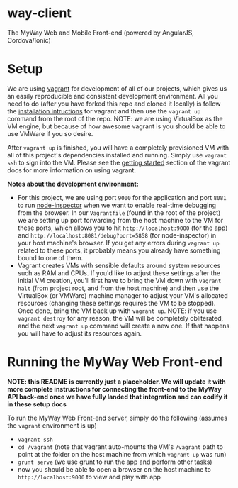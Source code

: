 way-client
=======

The MyWay Web and Mobile Front-end (powered by AngularJS, Cordova/Ionic)

Setup
=======

We are using [vagrant](http://vagrantup.com) for development of all of our projects, which gives us an easily reproducible and consistent development environment. All you need to do (after you have forked this repo and cloned it locally) is follow the [installation intructions](http://docs.vagrantup.com/v2/installation/) for vagrant and then use the `vagrant up` command from the root of the repo. NOTE: we are using VirtualBox as the VM engine, but because of how awesome vagrant is you should be able to use VMWare if you so desire.

After `vagrant up` is finished, you will have a completely provisioned VM with all of this project's dependencies installed and running. Simply use `vagrant ssh` to sign into the VM. Please see the [getting started](http://docs.vagrantup.com/v2/getting-started/index.html) section of the vagrant docs for more information on using vagrant.

**Notes about the development environment:**

 - For this project, we are using port `9000` for the application and port `8081` to run [node-inspector](https://github.com/node-inspector/node-inspector) when we want to enable real-time debugging from the browser. In our `Vagrantfile` (found in the root of the project) we are setting up port forwarding from the host machine to the VM for these ports, which allows you to hit `http://localhost:9000` (for the app) and `http://localhost:8081/debug?port=5858` (for node-inspector) in your host machine's browser. If you get any errors during `vagrant up` related to these ports, it probably means you already have something bound to one of them. 
 - Vagrant creates VMs with sensible defaults around system resources such as RAM and CPUs. If you'd like to adjust these settings after the initial VM creation, you'll first have to bring the VM down with `vagrant halt` (from project root, and from the host machine) and then use the VirtualBox (or VMWare) machine manager to adjust your VM's allocated resources (changing these settings requires the VM to be stopped). Once done, bring the VM back up with `vagrant up`. NOTE: if you use `vagrant destroy` for any reason, the VM will be completely obliterated, and the next `vagrant up` command will create a new one. If that happens you will have to adjust its resources again.
  
Running the MyWay Web Front-end
=======

**NOTE: this README is currently just a placeholder. We will update it with more complete instructions for connecting the front-end to the MyWay API back-end once we have fully landed that integration and can codify it in these setup docs**

To run the MyWay Web Front-end server, simply do the following (assumes the `vagrant` environment is up)

 - `vagrant ssh`
 - `cd /vagrant` (note that vagrant auto-mounts the VM's `/vagrant` path to point at the folder on the host machine from which `vagrant up` was run)
 - `grunt serve` (we use grunt to run the app and perform other tasks)
 - now you should be able to open a browser on the host machine to `http://localhost:9000` to view and play with app
 
 
